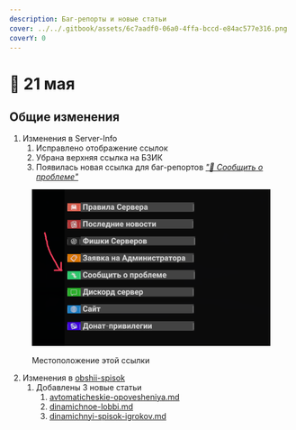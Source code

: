 ```yaml
---
description: Баг-репорты и новые статьи
cover: ../../.gitbook/assets/6c7aadf0-06a0-4ffa-bccd-e84ac577e316.png
coverY: 0
---
```


# 🌿 21 мая

## Общие изменения

1. Изменения в Server-Info
   1. Исправлено отображение ссылок
   2. Убрана верхняя ссылка на БЗИК
   3. Появилась новая ссылка для баг-репортов [_"🐛 Сообщить о проблеме"_](https://docs.google.com/forms/d/e/1FAIpQLSf7Gyi9396A77fke8Sp8XXj66LooBRRPsUDHg97oCUhG32WnQ/viewform)

<figure><img src="../../.gitbook/assets/image (8).png" alt=""><figcaption><p>Местоположение этой ссылки</p></figcaption></figure>

2. Изменения в [obshii-spisok](../../newbies/obshii-spisok/ "mention")
   1. Добавлены 3 новые статьи
      1. [avtomaticheskie-opovesheniya.md](../../newbies/obshii-spisok/avtomaticheskie-opovesheniya.md "mention")
      2. [dinamichnoe-lobbi.md](../../newbies/obshii-spisok/dinamichnoe-lobbi.md "mention")
      3. [dinamichnyi-spisok-igrokov.md](../../newbies/obshii-spisok/dinamichnyi-spisok-igrokov.md "mention")
